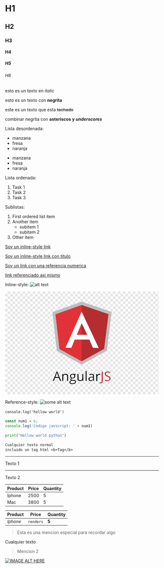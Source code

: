 <!-- HEADERS -->
# H1
## H2
### H3
#### H4
##### H5
###### H6

<!-- Texto con cursiva -->
esto es un texto en *italic*

<!-- Texto con negrita -->
esto es un texto con **negrita**

<!-- Texto tachado (Strikethrough) -->
este es un texto que esta ~~tachado~~

<!-- Texto combinacion negrita y cursiva -->
combinar negrita con **asteriscos y _underscores_**


<!-- LISTAS y SUBLISTAS -->
Lista desordenada:
- manzana
- fresa
- naranja

* manzana
* fresa
* naranja


Lista ordenada:
1. Task 1
2. Task 2
3. Task 3

Sublistas:
1. First ordered list item
2. Another item
    * subitem 1
    * subitem 2
3. Other item

<!-- LINKS -->
[Soy un inline-style link](https://react.dev/learn)

[Soy un inline-style link con titulo](https://react.dev/learn "React doc")

[Soy un link con una referencia numerica][1]

[1]: https://react.dev/learn

[link referenciado asi mismo]

[link referenciado asi mismo]: https://react.dev/learn


<!-- IMAGES -->
Inline-style:
![alt text](https://upload.wikimedia.org/wikipedia/commons/thumb/f/f7/Angular_gradient.png/1200px-Angular_gradient.png)

<!-- imagen local -->
![alt text](resources/angular-logo.png)

Reference-style:
![some alt text][logo]

[logo]: https://c0.klipartz.com/pngpicture/497/691/sticker-png-angularjs-data-binding-web-application-angular-angle-triangle-logo-web-application-line-thumbnail.png


<!-- CODIGO -->
`console.log('hellow world')`

```javascript
const num1 = 6;
console.log('Codigo javscript: ' + num1)
```

```python
print("Hellow world python")
```

```
Cualquier texto normal
incluido un tag html <b>Tag</b>
```


<!-- SEPARADORES DE TEXTO -->
---
Texto 1
___

Texto 2


<!-- TABLAS -->
| Product | Price | Quantity |
| ------- | ----- | -------- |
| Iphone  | 2500  | 5        |
| Mac     | 3800  | 5        |


| Product   | Price      | Quantity |
| --------- | ---------- | -------- |
| *Iphone*  | `renders`  | **5**    |


<!-- QUOTES -->
> Esta es una mencion especial para recordar algo

Cualquier texto

> Mencion 2


<!-- ENLAZAR VIDEOS DE YOUTUBE CON UNA IMAGEN -->
[![IMAGE ALT HERE](https://encrypted-tbn0.gstatic.com/images?q=tbn:ANd9GcQuD732ViY3bpYmao2cGKxs_isTZN-N9sRwKPHQbHaAFA&s)](https://www.youtube.com/watch?v=i3OdKwuBjeM&ab_channel=Fazt)



